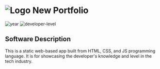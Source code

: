 # ![Logo](wwwroot/icon/favicon.ico) New Portfolio

![year](https://img.shields.io/badge/year-2025-blue) ![developer-level](https://img.shields.io/badge/developer--level-mid--level-green)

## Software Description

This is a static web-based app built from HTML, CSS, and JS programming language. It is for showcasing the developer's knowledge and level in the tech industry.